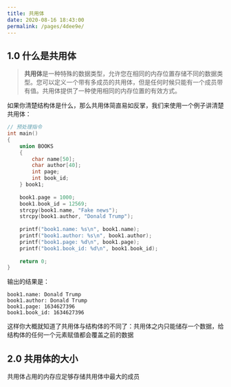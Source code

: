 ```yaml
---
title: 共用体
date: 2020-08-16 18:43:00
permalink: /pages/4dee9e/
---
```

## 1.0 什么是共用体

> **共用体**是一种特殊的数据类型，允许您在相同的内存位置存储不同的数据类型。您可以定义一个带有多成员的共用体，但是任何时候只能有一个成员带有值。共用体提供了一种使用相同的内存位置的有效方式。

如果你清楚结构体是什么，那么共用体简直易如反掌，我们来使用一个例子讲清楚共用体：

```c
// 预处理指令
int main()
{
    union BOOKS 
    {
        char name[50];
        char author[40];
        int page;
        int book_id;
    } book1;
    
    book1.page = 1000;
    book1.book_id = 12569;
    strcpy(book1.name, "Fake news");
    strcpy(book1.author, "Donald Trump");
    
    printf("book1.name: %s\n", book1.name);
    printf("book1.author: %s\n", book1.author);
    printf("book1.page: %d\n", book1.page);
    printf("book1.book_id: %d\n", book1.book_id);
    
    return 0;
}
```

输出的结果是：

```text
book1.name: Donald Trump
book1.author: Donald Trump
book1.page: 1634627396
book1.book_id: 1634627396
```

这样你大概就知道了共用体与结构体的不同了：共用体之内只能储存一个数据，给结构体的任何一个元素赋值都会覆盖之前的数据

## 2.0 共用体的大小

共用体占用的内存应足够存储共用体中最大的成员

